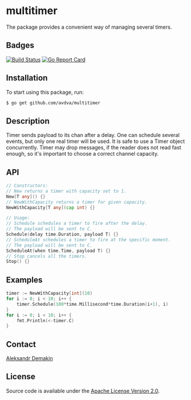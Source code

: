 # multitimer
The package provides a convenient way of managing several timers.

## Badges

[![Build Status](https://github.com/avdva/multitimer/workflows/golangci-lint/badge.svg)](https://github.com/avdva/multitimer/actions)
[![Go Report Card](https://goreportcard.com/badge/github.com/avdva/multitimer)](https://goreportcard.com/report/github.com/avdva/multitimer)

## Installation

To start using this package, run:

```sh
$ go get github.com/avdva/multitimer
```

## Description

Timer sends payload to its chan after a delay. One can schedule several events, but only one real timer will be used.
It is safe to use a Timer object concurrently. Timer may drop messages, if the reader does not read fast enough, so it's important to choose a correct channel capacity.

## API

```go
// Constructors:
// New returns a timer with capacity set to 1.
New[T any]() {}
// NewWithCapacity returns a timer for given capacity.
NewWithCapacity[T any](cap int) {}

// Usage:
// Schedule schedules a timer to fire after the delay.
// The payload will be sent to C.
Schedule(delay time.Duration, payload T) {}
// ScheduleAt schedules a timer to fire at the specific moment.
// The payload will be sent to C.
ScheduleAt(when time.Time, payload T) {}
// Stop cancels all the timers.
Stop() {}

```

## Examples

```go
timer := NewWithCapacity[int](10)
for i := 0; i < 10; i++ {
	timer.Schedule(100*time.Millisecond*time.Duration(i+1), i)
}
for i := 0; i < 10; i++ {
	fmt.Println(<-timer.C)
}
```

## Contact

[Aleksandr Demakin](mailto:alexander.demakin@gmail.com)

## License

Source code is available under the [Apache License Version 2.0](/LICENSE).